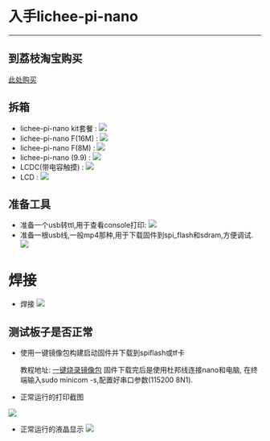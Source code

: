 入手lichee-pi-nano
==================

* * * * *

到荔枝淘宝购买
-----------------

[此处购买](https://item.taobao.com/item.htm?spm=a230r.1.14.7.2a311bf5BmOgwm&id=584657396198&ns=1&abbucket=8#detail)

拆箱
-------

- lichee-pi-nano kit套餐 :
    ![](./../static/step_by_step/nano_kit.jpg)
- lichee-pi-nano F(16M) :
    ![](./../static/step_by_step/nanoF(16).jpg)
- lichee-pi-nano F(8M) :
    ![](./../static/step_by_step/nanoF(8).jpg)
- lichee-pi-nano (9.9) :
    ![](./../static/step_by_step/nano(9.9).jpg)
- LCDC(带电容触摸) :
    ![](./../static/step_by_step/LCDC.jpg)
- LCD :
    ![](./../static/step_by_step/LCD.jpg)

准备工具
-----------

- 准备一个usb转ttl,用于查看console打印:
    ![](./../static/step_by_step/usb_to_ttl.jpg)
- 准备一根usb线,一般mp4那种,用于下载固件到spi\_flash和sdram,方便调试.
    ![](./../static/step_by_step/micro_usb_line.jpg)

# 焊接

- 焊接
    ![](./../static/step_by_step/seal.jpg)

测试板子是否正常
-------------------

-   使用一键镜像包构建启动固件并下载到spiflash或tf卡

    教程地址:
    [一键烧录镜像包](./../build_sys/onekey.md)
    固件下载完后是使用杜邦线连接nano和电脑, 在终端输入sudo minicom
    -s,配置好串口参数(115200 8N1).

-   正常运行的打印截图

![](../static/step_by_step/console_run_is_ok.png)

-   正常运行的液晶显示
![](../static/step_by_step/lcd_run_is_ok.jpg)
